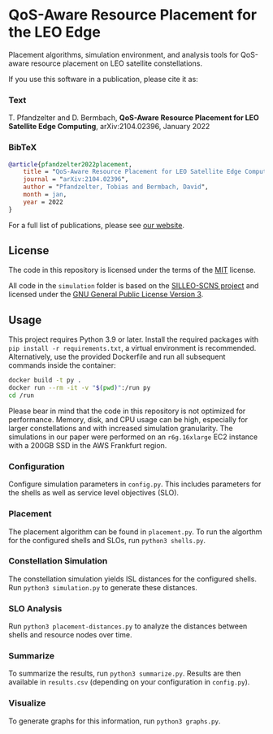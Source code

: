 # QoS-Aware Resource Placement for the LEO Edge

Placement algorithms, simulation environment, and analysis tools for QoS-aware resource placement on LEO satellite constellations.

If you use this software in a publication, please cite it as:

### Text

T. Pfandzelter and D. Bermbach, **QoS-Aware Resource Placement for LEO Satellite Edge Computing**, arXiv:2104.02396, January 2022

### BibTeX

```bibtex
@article{pfandzelter2022placement,
    title = "QoS-Aware Resource Placement for LEO Satellite Edge Computing",
    journal = "arXiv:2104.02396",
    author = "Pfandzelter, Tobias and Bermbach, David",
    month = jan,
    year = 2022
}
```

For a full list of publications, please see [our website](https://www.tu.berlin/en/mcc/research/publications/).

## License

The code in this repository is licensed under the terms of the [MIT](./LICENSE) license.

All code in the `simulation` folder is based on the [SILLEO-SCNS project](https://github.com/Ben-Kempton/SILLEO-SCNS) and licensed under the [GNU General Public License Version 3](./simulation/LICENSE).

## Usage

This project requires Python 3.9 or later.
Install the required packages with `pip install -r requirements.txt`, a virtual environment is recommended.
Alternatively, use the provided Dockerfile and run all subsequent commands inside the container:

```sh
docker build -t py .
docker run --rm -it -v "$(pwd)":/run py
cd /run
```

Please bear in mind that the code in this repository is not optimized for performance.
Memory, disk, and CPU usage can be high, especially for larger constellations and with increased simulation granularity.
The simulations in our paper were performed on an `r6g.16xlarge` EC2 instance with a 200GB SSD in the AWS Frankfurt region.

### Configuration

Configure simulation parameters in `config.py`.
This includes parameters for the shells as well as service level objectives (SLO).

### Placement

The placement algorithm can be found in `placement.py`.
To run the algorthm for the configured shells and SLOs, run `python3 shells.py`.

### Constellation Simulation

The constellation simulation yields ISL distances for the configured shells.
Run `python3 simulation.py` to generate these distances.

### SLO Analysis

Run `python3 placement-distances.py` to analyze the distances between shells and resource nodes over time.

### Summarize

To summarize the results, run `python3 summarize.py`.
Results are then available in `results.csv` (depending on your configuration in `config.py`).

### Visualize

To generate graphs for this information, run `python3 graphs.py`.
